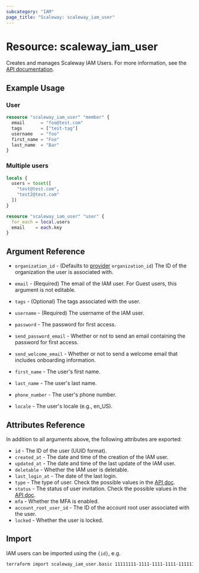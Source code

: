```yaml
---
subcategory: "IAM"
page_title: "Scaleway: scaleway_iam_user"
---
```


# Resource: scaleway_iam_user

Creates and manages Scaleway IAM Users.
For more information, see the [API documentation](https://www.scaleway.com/en/developers/api/iam/#path-users-list-users-of-an-organization).

## Example Usage

### User

```terraform
resource "scaleway_iam_user" "member" {
  email      = "foo@test.com"
  tags       = ["test-tag"]
  username   = "foo"
  first_name = "Foo"
  last_name  = "Bar"
}
```

### Multiple users

```terraform
locals {
  users = toset([
    "test@test.com",
    "test2@test.com"
  ])
}

resource "scaleway_iam_user" "user" {
  for_each = local.users
  email    = each.key
}
```

## Argument Reference

- `organization_id` - (Defaults to [provider](../index.md#organization_id) `organization_id`) The ID of the organization the user is associated with.

- `email` - (Required) The email of the IAM user. For Guest users, this argument is not editable.

- `tags` - (Optional) The tags associated with the user.

- `username` - (Required) The username of the IAM user.

- `password` - The password for first access.

- `send_password_email` - Whether or not to send an email containing the password for first access.

- `send_welcome_email` - Whether or not to send a welcome email that includes onboarding information.

- `first_name` - The user's first name.

- `last_name` - The user's last name.

- `phone_number` - The user's phone number.

- `locale` - The user's locale (e.g., en_US).

## Attributes Reference

In addition to all arguments above, the following attributes are exported:

- `id` - The ID of the user (UUID format).
- `created_at` - The date and time of the creation of the IAM user.
- `updated_at` - The date and time of the last update of the IAM user.
- `deletable` - Whether the IAM user is deletable.
- `last_login_at` - The date of the last login.
- `type` - The type of user. Check the possible values in the [API doc](https://www.scaleway.com/en/developers/api/iam/#path-users-get-a-given-user).
- `status` - The status of user invitation. Check the possible values in the [API doc](https://www.scaleway.com/en/developers/api/iam/#path-users-get-a-given-user).
- `mfa` - Whether the MFA is enabled.
- `account_root_user_id` - The ID of the account root user associated with the user.
- `locked` - Whether the user is locked.

## Import

IAM users can be imported using the `{id}`, e.g.

```bash
terraform import scaleway_iam_user.basic 11111111-1111-1111-1111-111111111111
```
